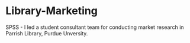 # Library-Marketing
SPSS - I led a student consultant team for conducting market research in Parrish Library, Purdue Unversity.
